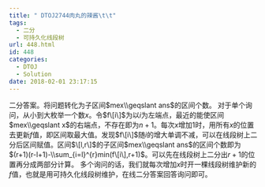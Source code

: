 ```yaml
---
title: " DTOJ2744肉丸的辣酱\t\t"
tags:
  - 二分
  - 可持久化线段树
url: 448.html
id: 448
categories:
  - DTOJ
  - Solution
date: 2018-02-01 23:17:15
---
```


二分答案。将问题转化为子区间$mex\\geqslant ans$的区间个数。 对于单个询问，从小到大枚举一个数$x$。令$f\[i\]$为以$i$为左端点，最近的能使区间$mex\\geqslant x$的右端点，不存在即为$n+1$。每次$x$增加$1$时，用所有$x$的位置去更新$f$值，即区间取最大值。发现$f\[i\]$随$i$的增大单调不减，可以在线段树上二分后区间赋值。区间$\[l,r\]$的子区间$mex\\geqslant ans$的区间个数即为$(r+1)(r-l+1)-\\sum_{i=l}^{r}min(f\[i\],r+1)$。可以先在线段树上二分出$r+1$的位置再分成两部分计算。 多个询问的话，我们就每次增加$x$时开一棵线段树维护新的$f$值，也就是用可持久化线段树维护，在线二分答案回答询问即可。